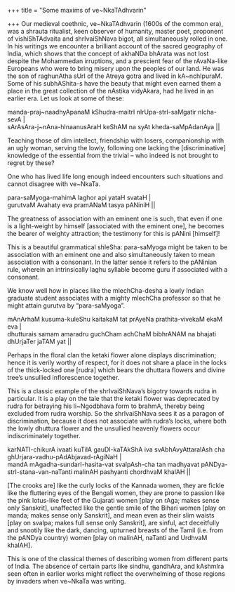 +++
title = "Some maxims of ve~NkaTAdhvarin"

+++
Our medieval coethnic, ve\~NkaTAdhvarin (1600s of the common era), was a
shrauta ritualist, keen observer of humanity, master poet, proponent of
vishiShTAdvaita and shrIvaiShNava bigot, all simultaneously rolled in
one. In his writings we encounter a brilliant account of the sacred
geography of India, which shows that the concept of akhaNDa bhArata was
not lost despite the Mohammedan irruptions, and a prescient fear of the
rAvaNa-like Europeans who were to bring misery upon the peoples of our
land. He was the son of raghunAtha sUrI of the Atreya gotra and lived in
kA\~nchIpuraM. Some of his subhAShita-s have the beauty that might even
earned them a place in the great collection of the nAstika vidyAkara,
had he lived in an earlier era. Let us look at some of these:

manda-praj\~naadhyApanaM kShudra-maitrI nIrUpa-strI-saMgatir nIcha-sevA
|  
sArAsAra-j\~nAna-hInaanusAraH keShAM na syAt kheda-saMpAdanAya ||

Teaching those of dim intellect, friendship with losers, companionship
with an ugly woman, serving the lowly, following one lacking the
\[discriminative\] knowledge of the essential from the trivial – who
indeed is not brought to regret by these?

One who has lived life long enough indeed encounters such situations and
cannot disagree with ve\~NkaTa.

para-saMyoga-mahimA laghor api yataH svataH |  
gurutvaM Avahaty eva pramANaM tasya pANiniH ||

The greatness of association with an eminent one is such, that even if
one is a light-weight by himself \[associated with the eminent one\], he
becomes the bearer of weighty attraction; the testimony for this is
pANini \[himself\]\!

This is a beautiful grammatical shleSha: para-saMyoga might be taken to
be association with an eminent one and also simultaneously taken to mean
association with a consonant. In the latter sense it refers to the
pANinian rule, wherein an intrinsically laghu syllable become guru if
associated with a consonant.

We know well how in places like the mlechCha-desha a lowly Indian
graduate student associates with a mighty mlechCha professor so that he
might attain gurutva by “para-saMyoga”.

mAnArhaM kusuma-kuleShu kaitakaM tat prAyeNa prathita-vivekaM ekaM eva
|  
dhutturais samam amaradru guchCham achChaM bibhrANAM na bhajati
dhUrjaTer jaTAM yat ||

Perhaps in the floral clan the ketaki flower alone displays
discrimination; hence it is verily worthy of respect, for it does not
share a place in the locks of the thick-locked one \[rudra\] which bears
the dhuttara flowers and divine tree’s unsullied inflorescence together.

This is a classic example of the shrIvaiShNava’s bigotry towards rudra
in particular. It is a play on the tale that the ketaki flower was
deprecated by rudra for betraying his li\~Ngodbhava form to brahmA,
thereby being excluded from rudra worship. So the shrIvaiShNava sees it
as a paragon of discrimination, because it does not associate with
rudra’s locks, where both the lowly dhuttura flower and the unsullied
heavenly flowers occur indiscriminately together.

karNATI-chikurA ivaati kuTilA gauDI-kaTAkShA iva svAbhAvyAttaralAsh cha
ghUrjara-vadhu-pAdAbjavad-rAgiNaH |  
mandA mAgadha-sundarI-hasita-vat svalpAsh-cha tan madhyavat
pANDya-strI-stana-van-naTanti malinAH pashyanti chordhvaM khalAH ||

\[The crooks are\] like the curly locks of the Kannada women, they are
fickle like the fluttering eyes of the Bengali women, they are prone to
passion like the pink lotus-like feet of the Gujarati women \[play on
rAga; makes sense only Sanskrit\], unaffected like the gentle smile of
the Bihari women \[play on manda; makes sense only Sanskrit\], and mean
even as their slim waists \[play on svalpa; makes full sense only
Sanskrit\], are sinful, act deceitfully and snootily like the dark,
dancing, upturned breasts of the Tamil (i.e. from the pANDya country)
women \[play on malinAH, naTanti and UrdhvaM khalAH\].

This is one of the classical themes of describing women from different
parts of India. The absence of certain parts like sindhu, gandhAra, and
kAshmIra seen often in earlier works might reflect the overwhelming of
those regions by invaders when ve\~NkaTa was writing.
